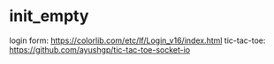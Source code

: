 # init_empty
login form: https://colorlib.com/etc/lf/Login_v16/index.html
tic-tac-toe: https://github.com/ayushgp/tic-tac-toe-socket-io
